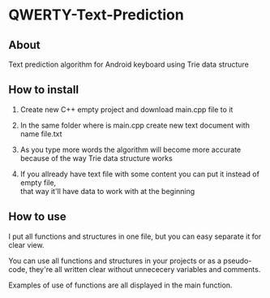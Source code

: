 # QWERTY-Text-Prediction

## About
Text prediction algorithm for Android keyboard using Trie data structure

## How to install
1. Create new C++ empty project and download main.cpp file to it

2. In the same folder where is main.cpp create new text document with name file.txt

3. As you type more words the algorithm will become more accurate because of the way Trie data structure works

4. If you allready have text file with some content you can put it instead of empty file,<br/> that way it'll have data to work with at the beginning

## How to use
I put all functions and structures in one file, but you can easy separate it for clear view.

You can use all functions and structures in your projects or as a pseudo-code, they're all written clear without unnececery variables and comments.

Examples of use of functions are all displayed in the main function.
